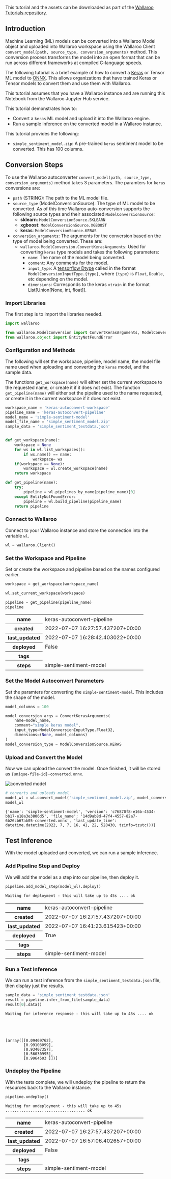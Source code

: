 This tutorial and the assets can be downloaded as part of the [Wallaroo Tutorials repository](https://github.com/WallarooLabs/Wallaroo_Tutorials/tree/main/model_conversion/keras-to-onnx).

## Introduction

Machine Learning (ML) models can be converted into a Wallaroo Model object and uploaded into Wallaroo workspace using the Wallaroo Client `convert_model(path, source_type, conversion_arguments)` method.  This conversion process transforms the model into an open format that can be run across different frameworks at compiled C-language speeds.

The following tutorial is a brief example of how to convert a [Keras](https://keras.io/) or Tensor ML model to [ONNX](https://onnx.ai/ ).  This allows organizations that have trained Keras or Tensor models to convert them and use them with Wallaroo.

This tutorial assumes that you have a Wallaroo instance and are running this Notebook from the Wallaroo Jupyter Hub service.

This tutorial demonstrates how to:

* Convert a `keras` ML model and upload it into the Wallaroo engine.
* Run a sample inference on the converted model in a Wallaroo instance.

This tutorial provides the following:

* `simple_sentiment_model.zip`: A pre-trained `keras` sentiment model to be converted.  This has 100 columns.

## Conversion Steps

To use the Wallaroo autoconverter `convert_model(path, source_type, conversion_arguments)` method takes 3 parameters.  The paramters for `keras` conversions are:

* `path` (STRING):  The path to the ML model file.
* `source_type` (ModelConversionSource): The type of ML model to be converted.  As of this time Wallaroo auto-conversion supports the following source types and their associated `ModelConversionSource`:
  * **sklearn**: `ModelConversionSource.SKLEARN`
  * **xgboost**: `ModelConversionSource.XGBOOST`
  * **keras**: `ModelConversionSource.KERAS`
* `conversion_arguments`:  The arguments for the conversion based on the type of model being converted.  These are:
  * `wallaroo.ModelConversion.ConvertKerasArguments`: Used for converting `keras` type models and takes the following parameters:
    * `name`: The name of the model being converted.
    * `comment`: Any comments for the model.
    * `input_type`: A [tensorflow Dtype](https://www.tensorflow.org/api_docs/python/tf/dtypes/DType) called in the format `ModelConversionInputType.{type}`, where `{type}` is `Float`, `Double`, etc depending on the model.
    * `dimensions`: Corresponds to the keras `xtrain` in the format List[Union[None, int, float]].

### Import Libraries

The first step is to import the libraries needed.


```python
import wallaroo

from wallaroo.ModelConversion import ConvertKerasArguments, ModelConversionSource, ModelConversionInputType
from wallaroo.object import EntityNotFoundError
```

### Configuration and Methods

The following will set the workspace, pipeline, model name, the model file name used when uploading and converting the `keras` model, and the sample data.

The functions `get_workspace(name)` will either set the current workspace to the requested name, or create it if it does not exist.  The function `get_pipeline(name)` will either set the pipeline used to the name requested, or create it in the current workspace if it does not exist.


```python
workspace_name = 'keras-autoconvert-workspace'
pipeline_name = 'keras-autoconvert-pipeline'
model_name = 'simple-sentiment-model'
model_file_name = 'simple_sentiment_model.zip'
sample_data = 'simple_sentiment_testdata.json'


def get_workspace(name):
    workspace = None
    for ws in wl.list_workspaces():
        if ws.name() == name:
            workspace= ws
    if(workspace == None):
        workspace = wl.create_workspace(name)
    return workspace

def get_pipeline(name):
    try:
        pipeline = wl.pipelines_by_name(pipeline_name)[0]
    except EntityNotFoundError:
        pipeline = wl.build_pipeline(pipeline_name)
    return pipeline
```

### Connect to Wallaroo

Connect to your Wallaroo instance and store the connection into the variable `wl`.


```python
wl = wallaroo.Client()
```

### Set the Workspace and Pipeline

Set or create the workspace and pipeline based on the names configured earlier.


```python
workspace = get_workspace(workspace_name)

wl.set_current_workspace(workspace)

pipeline = get_pipeline(pipeline_name)
pipeline
```




<table><tr><th>name</th> <td>keras-autoconvert-pipeline</td></tr><tr><th>created</th> <td>2022-07-07 16:27:57.437207+00:00</td></tr><tr><th>last_updated</th> <td>2022-07-07 16:28:42.403022+00:00</td></tr><tr><th>deployed</th> <td>False</td></tr><tr><th>tags</th> <td></td></tr><tr><th>steps</th> <td>simple-sentiment-model</td></tr></table>



### Set the Model Autoconvert Parameters

Set the paramters for converting the `simple-sentiment-model`.  This includes the shape of the model.


```python
model_columns = 100

model_conversion_args = ConvertKerasArguments(
    name=model_name,
    comment="simple keras model",
    input_type=ModelConversionInputType.Float32,
    dimensions=(None, model_columns)
)
model_conversion_type = ModelConversionSource.KERAS
```

### Upload and Convert the Model

Now we can upload the convert the model.  Once finished, it will be stored as `{unique-file-id}-converted.onnx`.

![converted model](images/wallaroo-keras-converted-model.png)


```python
# converts and uploads model.
model_wl = wl.convert_model('simple_sentiment_model.zip', model_conversion_type, model_conversion_args)
model_wl
```




    {'name': 'simple-sentiment-model', 'version': 'c76870f8-e16b-4534-bb17-e18a3e3806d5', 'file_name': '14d9ab8d-47f4-4557-82a7-6b26cb67ab05-converted.onnx', 'last_update_time': datetime.datetime(2022, 7, 7, 16, 41, 22, 528430, tzinfo=tzutc())}



## Test Inference

With the model uploaded and converted, we can run a sample inference.

### Add Pipeline Step and Deploy

We will add the model as a step into our pipeline, then deploy it.


```python
pipeline.add_model_step(model_wl).deploy()
```

    Waiting for deployment - this will take up to 45s .... ok





<table><tr><th>name</th> <td>keras-autoconvert-pipeline</td></tr><tr><th>created</th> <td>2022-07-07 16:27:57.437207+00:00</td></tr><tr><th>last_updated</th> <td>2022-07-07 16:41:23.615423+00:00</td></tr><tr><th>deployed</th> <td>True</td></tr><tr><th>tags</th> <td></td></tr><tr><th>steps</th> <td>simple-sentiment-model</td></tr></table>



### Run a Test Inference

We can run a test inference from the `simple_sentiment_testdata.json` file, then display just the results.


```python
sample_data = 'simple_sentiment_testdata.json'
result = pipeline.infer_from_file(sample_data)
result[0].data()
```

    Waiting for inference response - this will take up to 45s .... ok





    [array([[0.09469762],
            [0.99103099],
            [0.93407357],
            [0.56030995],
            [0.9964503 ]])]



### Undeploy the Pipeline

With the tests complete, we will undeploy the pipeline to return the resources back to the Wallaroo instance.


```python
pipeline.undeploy()
```

    Waiting for undeployment - this will take up to 45s ................................... ok





<table><tr><th>name</th> <td>keras-autoconvert-pipeline</td></tr><tr><th>created</th> <td>2022-07-07 16:27:57.437207+00:00</td></tr><tr><th>last_updated</th> <td>2022-07-07 16:57:06.402657+00:00</td></tr><tr><th>deployed</th> <td>False</td></tr><tr><th>tags</th> <td></td></tr><tr><th>steps</th> <td>simple-sentiment-model</td></tr></table>




```python

```

